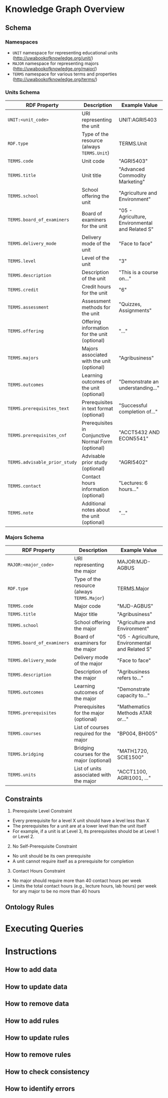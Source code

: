 # Knowledge Graph Overview
## Schema
### Namespaces
- `UNIT` namespace for representing educational units (http://uwabookofknowledge.org/unit/)
- `MAJOR` namespace for representing majors (http://uwabookofknowledge.org/major/)
- `TERMS` namespace for various terms and properties (http://uwabookofknowledge.org/terms/)

### Units Schema
| RDF Property                   | Description                                         | Example Value                                    |
|--------------------------------|-----------------------------------------------------|--------------------------------------------------|
| `UNIT:<unit_code>`             | URI representing the unit                           | UNIT:AGRI5403                                    |
| `RDF.type`                     | Type of the resource (always `TERMS.Unit`)          | TERMS.Unit                                       |
| `TERMS.code`                   | Unit code                                           | "AGRI5403"                                       |
| `TERMS.title`                  | Unit title                                          | "Advanced Commodity Marketing"                   |
| `TERMS.school`                 | School offering the unit                            | "Agriculture and Environment"                    |
| `TERMS.board_of_examiners`     | Board of examiners for the unit                     | "05 - Agriculture, Environmental and Related S"  |
| `TERMS.delivery_mode`          | Delivery mode of the unit                           | "Face to face"                                   |
| `TERMS.level`                  | Level of the unit                                   | "3"                                              |
| `TERMS.description`            | Description of the unit                             | "This is a course on..."                         |
| `TERMS.credit`                 | Credit hours for the unit                           | "6"                                              |
| `TERMS.assessment`             | Assessment methods for the unit                     | "Quizzes, Assignments"                           |
| `TERMS.offering`               | Offering information for the unit (optional)        | "..."                                            |
| `TERMS.majors`                 | Majors associated with the unit (optional)          | "Agribusiness"                                   |
| `TERMS.outcomes`               | Learning outcomes of the unit (optional)            | "Demonstrate an understanding..."                |
| `TERMS.prerequisites_text`     | Prerequisites in text format (optional)             | "Successful completion of..."                    |
| `TERMS.prerequisites_cnf`      | Prerequisites in Conjunctive Normal Form (optional) | "ACCT5432 AND ECON5541"                          |
| `TERMS.advisable_prior_study`  | Advisable prior study (optional)                    | "AGRI5402"                                       |
| `TERMS.contact`                | Contact hours information (optional)                | "Lectures: 6 hours..."                           |
| `TERMS.note`                   | Additional notes about the unit (optional)          | "..."                                            |

### Majors Schema

| RDF Property                   | Description                                         | Example Value                                    |
|--------------------------------|-----------------------------------------------------|--------------------------------------------------|
| `MAJOR:<major_code>`           | URI representing the major                          | MAJOR:MJD-AGBUS                                  |
| `RDF.type`                     | Type of the resource (always `TERMS.Major`)         | TERMS.Major                                      |
| `TERMS.code`                   | Major code                                          | "MJD-AGBUS"                                      |
| `TERMS.title`                  | Major title                                         | "Agribusiness"                                   |
| `TERMS.school`                 | School offering the major                           | "Agriculture and Environment"                    |
| `TERMS.board_of_examiners`     | Board of examiners for the major                    | "05 - Agriculture, Environmental and Related S"  |
| `TERMS.delivery_mode`          | Delivery mode of the major                          | "Face to face"                                   |
| `TERMS.description`            | Description of the major                            | "Agribusiness refers to..."                      |
| `TERMS.outcomes`               | Learning outcomes of the major                      | "Demonstrate capacity to..."                     |
| `TERMS.prerequisites`          | Prerequisites for the major (optional)              | "Mathematics Methods ATAR or..."                 |
| `TERMS.courses`                | List of courses required for the major              | "BP004, BH005"                                   |
| `TERMS.bridging`               | Bridging courses for the major (optional)           | "MATH1720, SCIE1500"                             |
| `TERMS.units`                  | List of units associated with the major             | "ACCT1100, AGRI1001, ..."                        |

## Constraints

1. Prerequisite Level Constraint
- Every prerequisite for a level X unit should have a level less than X
- The prerequisites for a unit are at a lower level than the unit itself
- For example, if a unit is at Level 3, its prerequisites should be at Level 1 or Level 2.

2. No Self-Prerequisite Constraint
- No unit should be its own prerequisite
- A unit cannot require itself as a prerequisite for completion

3. Contact Hours Constraint
- No major should require more than 40 contact hours per week
- Limits the total contact hours (e.g., lecture hours, lab hours) per week for any major to be no more than 40 hours

## Ontology Rules


# Executing Queries



# Instructions
## How to add data

## How to update data

## How to remove data

## How to add rules

## How to update rules

## How to remove rules

## How to check consistency

## How to identify errors